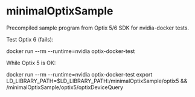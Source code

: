 # minimalOptixSample
Precompiled sample program from Optix 5/6 SDK for nvidia-docker tests.

Test Optix 6 (fails):

docker run --rm --runtime=nvidia optix-docker-test

While Optix 5 is OK:

docker run --rm --runtime=nvidia optix-docker-test export LD_LIBRARY_PATH=$LD_LIBRARY_PATH:/minimalOptixSample/optix5 && \
    /minimalOptixSample/optix5/optixDeviceQuery
